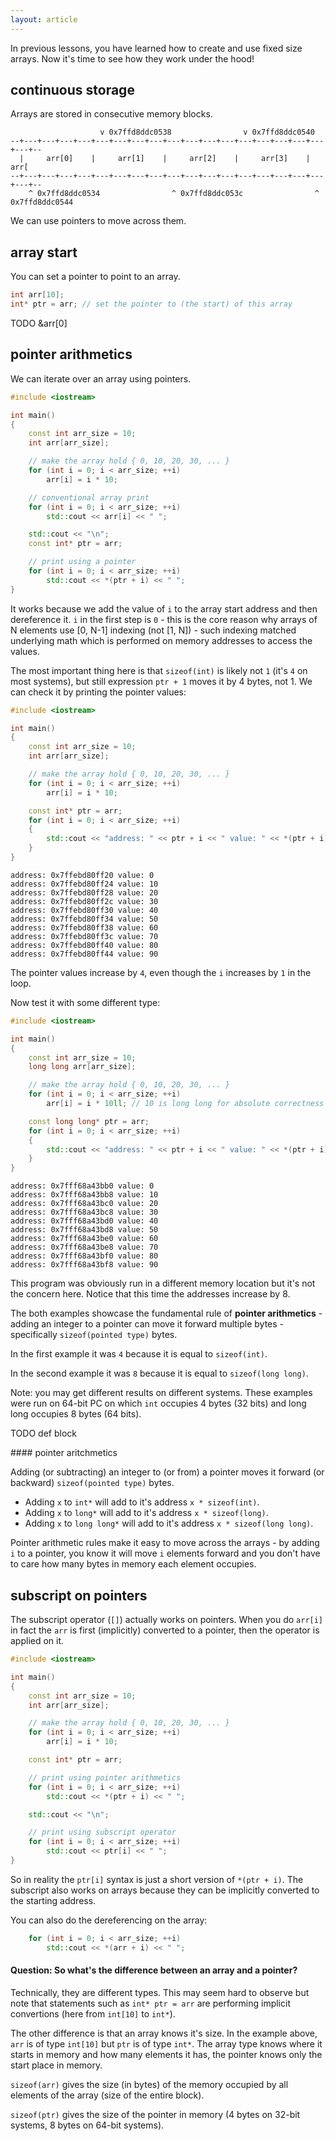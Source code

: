 ```yaml
---
layout: article
---
```


In previous lessons, you have learned how to create and use fixed size arrays. Now it's time to see how they work under the hood!

## continuous storage

Arrays are stored in consecutive memory blocks.

```
                    v 0x7ffd8ddc0538                v 0x7ffd8ddc0540
--+---+---+---+---+---+---+---+---+---+---+---+---+---+---+---+---+---+---+--
  |     arr[0]    |     arr[1]    |     arr[2]    |     arr[3]    |     arr[
--+---+---+---+---+---+---+---+---+---+---+---+---+---+---+---+---+---+---+--
    ^ 0x7ffd8ddc0534                ^ 0x7ffd8ddc053c                ^ 0x7ffd8ddc0544
```

We can use pointers to move across them.

## array start

You can set a pointer to point to an array.

```c++
int arr[10];
int* ptr = arr; // set the pointer to (the start) of this array
```

TODO &arr\[0\]

## pointer arithmetics

We can iterate over an array using pointers.

```c++
#include <iostream>

int main()
{
    const int arr_size = 10;
    int arr[arr_size];

    // make the array hold { 0, 10, 20, 30, ... }
    for (int i = 0; i < arr_size; ++i)
        arr[i] = i * 10;

    // conventional array print
    for (int i = 0; i < arr_size; ++i)
        std::cout << arr[i] << " ";

    std::cout << "\n";
    const int* ptr = arr;

    // print using a pointer
    for (int i = 0; i < arr_size; ++i)
        std::cout << *(ptr + i) << " ";
}
```

It works because we add the value of `i` to the array start address and then dereference it. `i` in the first step is `0` - this is the core reason why arrays of N elements use \[0, N-1\] indexing (not \[1, N\]) - such indexing matched underlying math which is performed on memory addresses to access the values.

The most important thing here is that `sizeof(int)` is likely not `1` (it's `4` on most systems), but still expression `ptr + 1` moves it by 4 bytes, not 1. We can check it by printing the pointer values:

```c++
#include <iostream>

int main()
{
    const int arr_size = 10;
    int arr[arr_size];

    // make the array hold { 0, 10, 20, 30, ... }
    for (int i = 0; i < arr_size; ++i)
        arr[i] = i * 10;

    const int* ptr = arr;
    for (int i = 0; i < arr_size; ++i)
    {
        std::cout << "address: " << ptr + i << " value: " << *(ptr + i) << "\n";
    }
}
```

~~~
address: 0x7ffebd80ff20 value: 0
address: 0x7ffebd80ff24 value: 10
address: 0x7ffebd80ff28 value: 20
address: 0x7ffebd80ff2c value: 30
address: 0x7ffebd80ff30 value: 40
address: 0x7ffebd80ff34 value: 50
address: 0x7ffebd80ff38 value: 60
address: 0x7ffebd80ff3c value: 70
address: 0x7ffebd80ff40 value: 80
address: 0x7ffebd80ff44 value: 90
~~~

The pointer values increase by `4`, even though the `i` increases by `1` in the loop.

Now test it with some different type:

```c++
#include <iostream>

int main()
{
    const int arr_size = 10;
    long long arr[arr_size];

    // make the array hold { 0, 10, 20, 30, ... }
    for (int i = 0; i < arr_size; ++i)
        arr[i] = i * 10ll; // 10 is long long for absolute correctness

    const long long* ptr = arr;
    for (int i = 0; i < arr_size; ++i)
    {
        std::cout << "address: " << ptr + i << " value: " << *(ptr + i) << "\n";
    }
}
```

```
address: 0x7fff68a43bb0 value: 0
address: 0x7fff68a43bb8 value: 10
address: 0x7fff68a43bc0 value: 20
address: 0x7fff68a43bc8 value: 30
address: 0x7fff68a43bd0 value: 40
address: 0x7fff68a43bd8 value: 50
address: 0x7fff68a43be0 value: 60
address: 0x7fff68a43be8 value: 70
address: 0x7fff68a43bf0 value: 80
address: 0x7fff68a43bf8 value: 90
```

This program was obviously run in a different memory location but it's not the concern here. Notice that this time the addresses increase by 8.

The both examples showcase the fundamental rule of **pointer arithmetics** - adding an integer to a pointer can move it forward multiple bytes - specifically `sizeof(pointed type)` bytes.

In the first example it was `4` because it is equal to `sizeof(int)`.

In the second example it was `8` because it is equal to `sizeof(long long)`.

Note: you may get different results on different systems. These examples were run on 64-bit PC on which `int` occupies 4 bytes (32 bits) and long long occupies 8 bytes (64 bits).

TODO def block

<div class="note success" markdown="block">
#### pointer aritchmetics

Adding (or subtracting) an integer to (or from) a pointer moves it forward (or backward) `sizeof(pointed type)` bytes.

- Adding `x` to `int*` will add to it's address `x * sizeof(int)`.
- Adding `x` to `long*` will add to it's address `x * sizeof(long)`.
- Adding `x` to `long long*` will add to it's address `x * sizeof(long long)`.
</div>

Pointer arithmetic rules make it easy to move across the arrays - by adding `i` to a pointer, you know it will move `i` elements forward and you don't have to care how many bytes in memory each element occupies.

## subscript on pointers

The subscript operator (`[]`) actually works on pointers. When you do `arr[i]` in fact the `arr` is first (implicitly) converted to a pointer, then the operator is applied on it.

```c++
#include <iostream>

int main()
{
    const int arr_size = 10;
    int arr[arr_size];

    // make the array hold { 0, 10, 20, 30, ... }
    for (int i = 0; i < arr_size; ++i)
        arr[i] = i * 10;

    const int* ptr = arr;

    // print using pointer arithmetics
    for (int i = 0; i < arr_size; ++i)
        std::cout << *(ptr + i) << " ";

    std::cout << "\n";

    // print using subscript operator
    for (int i = 0; i < arr_size; ++i)
        std::cout << ptr[i] << " ";
}
```

So in reality the `ptr[i]` syntax is just a short version of `*(ptr + i)`. The subscript also works on arrays because they can be implicitly converted to the starting address.

You can also do the dereferencing on the array:

```c++
    for (int i = 0; i < arr_size; ++i)
        std::cout << *(arr + i) << " ";
```

#### Question: So what's the difference between an array and a pointer?

Technically, they are different types. This may seem hard to observe but note that statements such as `int* ptr = arr` are performing implicit convertions (here from `int[10]` to `int*`).

The other difference is that an array knows it's size. In the example above, `arr` is of type `int[10]` but `ptr` is of type `int*`. The array type knows where it starts in memory and how many elements it has, the pointer knows only the start place in memory.

`sizeof(arr)` gives the size (in bytes) of the memory occupied by all elements of the array (size of the entire block).

`sizeof(ptr)` gives the size of the pointer in memory (4 bytes on 32-bit systems, 8 bytes on 64-bit systems).

